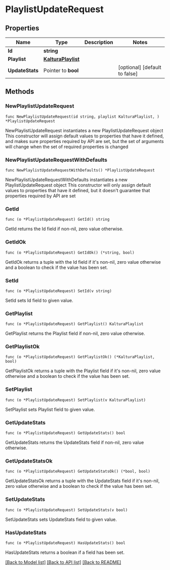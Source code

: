 # PlaylistUpdateRequest

## Properties

Name | Type | Description | Notes
------------ | ------------- | ------------- | -------------
**Id** | **string** |  | 
**Playlist** | [**KalturaPlaylist**](KalturaPlaylist.md) |  | 
**UpdateStats** | Pointer to **bool** |  | [optional] [default to false]

## Methods

### NewPlaylistUpdateRequest

`func NewPlaylistUpdateRequest(id string, playlist KalturaPlaylist, ) *PlaylistUpdateRequest`

NewPlaylistUpdateRequest instantiates a new PlaylistUpdateRequest object
This constructor will assign default values to properties that have it defined,
and makes sure properties required by API are set, but the set of arguments
will change when the set of required properties is changed

### NewPlaylistUpdateRequestWithDefaults

`func NewPlaylistUpdateRequestWithDefaults() *PlaylistUpdateRequest`

NewPlaylistUpdateRequestWithDefaults instantiates a new PlaylistUpdateRequest object
This constructor will only assign default values to properties that have it defined,
but it doesn't guarantee that properties required by API are set

### GetId

`func (o *PlaylistUpdateRequest) GetId() string`

GetId returns the Id field if non-nil, zero value otherwise.

### GetIdOk

`func (o *PlaylistUpdateRequest) GetIdOk() (*string, bool)`

GetIdOk returns a tuple with the Id field if it's non-nil, zero value otherwise
and a boolean to check if the value has been set.

### SetId

`func (o *PlaylistUpdateRequest) SetId(v string)`

SetId sets Id field to given value.


### GetPlaylist

`func (o *PlaylistUpdateRequest) GetPlaylist() KalturaPlaylist`

GetPlaylist returns the Playlist field if non-nil, zero value otherwise.

### GetPlaylistOk

`func (o *PlaylistUpdateRequest) GetPlaylistOk() (*KalturaPlaylist, bool)`

GetPlaylistOk returns a tuple with the Playlist field if it's non-nil, zero value otherwise
and a boolean to check if the value has been set.

### SetPlaylist

`func (o *PlaylistUpdateRequest) SetPlaylist(v KalturaPlaylist)`

SetPlaylist sets Playlist field to given value.


### GetUpdateStats

`func (o *PlaylistUpdateRequest) GetUpdateStats() bool`

GetUpdateStats returns the UpdateStats field if non-nil, zero value otherwise.

### GetUpdateStatsOk

`func (o *PlaylistUpdateRequest) GetUpdateStatsOk() (*bool, bool)`

GetUpdateStatsOk returns a tuple with the UpdateStats field if it's non-nil, zero value otherwise
and a boolean to check if the value has been set.

### SetUpdateStats

`func (o *PlaylistUpdateRequest) SetUpdateStats(v bool)`

SetUpdateStats sets UpdateStats field to given value.

### HasUpdateStats

`func (o *PlaylistUpdateRequest) HasUpdateStats() bool`

HasUpdateStats returns a boolean if a field has been set.


[[Back to Model list]](../README.md#documentation-for-models) [[Back to API list]](../README.md#documentation-for-api-endpoints) [[Back to README]](../README.md)



